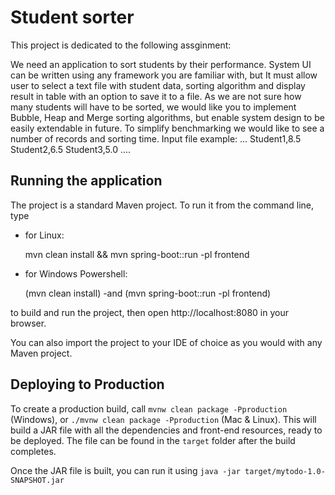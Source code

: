 # Student sorter

This project is dedicated to the following assginment: 


We need an application to sort students by their performance.
System UI can be written using any framework you are familiar with, but It must allow user to select a text
file with student data, sorting algorithm and display result in table with an option to save it to a file.
As we are not sure how many students will have to be sorted, we would like you to implement Bubble,
Heap and Merge sorting algorithms, but enable system design to be easily extendable in future.
To simplify benchmarking we would like to see a number of records and sorting time.
Input file example:
...
Student1,8.5
Student2,6.5
Student3,5.0
....

## Running the application
The project is a standard Maven project. To run it from the command line,
type 
- for Linux: 


    mvn clean install && mvn spring-boot::run -pl frontend
- for Windows Powershell: 


    (mvn clean install) -and (mvn spring-boot::run -pl frontend)

to build and run the project, then open
http://localhost:8080 in your browser.

You can also import the project to your IDE of choice as you would with any
Maven project.

## Deploying to Production

To create a production build, call `mvnw clean package -Pproduction` (Windows),
or `./mvnw clean package -Pproduction` (Mac & Linux).
This will build a JAR file with all the dependencies and front-end resources,
ready to be deployed. The file can be found in the `target` folder after the build completes.

Once the JAR file is built, you can run it using
`java -jar target/mytodo-1.0-SNAPSHOT.jar`